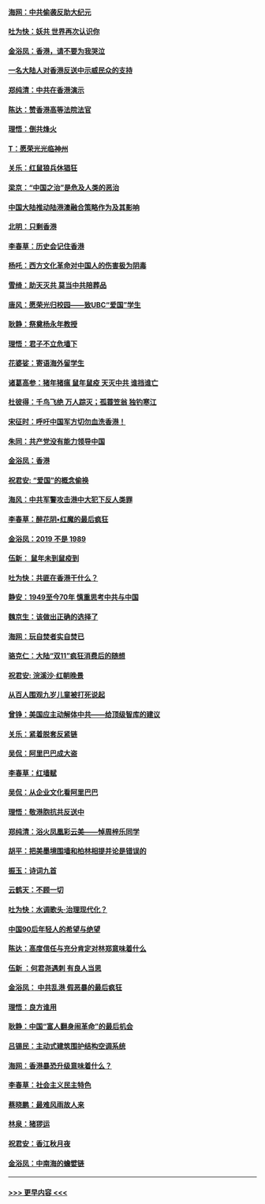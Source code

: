 #### [海网：中共偷袭反助大纪元](../pages/nsc993/n11673515.md?t=11230433) 
#### [吐为快：妖共 世界再次认识你](../pages/nsc993/n11673506.md?t=11230433) 
#### [金浴凤：香港，请不要为我哭泣](../pages/nsc993/n11673248.md?t=11230433) 
#### [一名大陆人对香港反送中示威民众的支持](../pages/nsc993/n11672615.md?t=11230433) 
#### [郑纯清：中共在香港演示](../pages/nsc993/n11670539.md?t=11230433) 
#### [陈达：赞香港高等法院法官](../pages/nsc993/n11669542.md?t=11230433) 
#### [理悟：倒共烽火](../pages/nsc993/n11668844.md?t=11230433) 
#### [T：愿荣光光临神州](../pages/nsc993/n11668421.md?t=11230433) 
#### [关乐：红鼠狼兵休猖狂](../pages/nsc993/n11668378.md?t=11230433) 
#### [梁京：“中国之治”是危及人类的恶治](../pages/nsc993/n11668328.md?t=11230433) 
#### [中国大陆推动陆港澳融合策略作为及其影响](../pages/nsc993/n11668157.md?t=11230433) 
#### [北明：只剩香港](../pages/nsc993/n11668002.md?t=11230433) 
#### [李春草：历史会记住香港](../pages/nsc993/n11667927.md?t=11230433) 
#### [杨吒：西方文化革命对中国人的伤害极为阴毒](../pages/nsc993/n11664521.md?t=11230433) 
#### [雪绮：助天灭共 莫当中共陪葬品](../pages/nsc993/n11662650.md?t=11230433) 
#### [唐风：愿荣光归校园——致UBC“爱国”学生](../pages/nsc993/n11662194.md?t=11230433) 
#### [耿静：祭奠杨永年教授](../pages/nsc993/n11662514.md?t=11230433) 
#### [理悟：君子不立危墙下](../pages/nsc993/n11662172.md?t=11230433) 
#### [花婆娑：寄语海外留学生](../pages/nsc993/n11662121.md?t=11230433) 
#### [诸葛高参：猪年猪瘟 鼠年鼠疫 天灭中共 谁挡谁亡](../pages/nsc993/n11661980.md?t=11230433) 
#### [杜彼得：千鸟飞绝 万人踪灭；孤蓑笠翁 独钓寒江](../pages/nsc993/n11661170.md?t=11230433) 
#### [宋征时：呼吁中国军方切勿血洗香港！](../pages/nsc993/n11415318.md?t=11230433) 
#### [朱同：共产党没有能力领导中国](../pages/nsc993/n11660421.md?t=11230433) 
#### [金浴凤：香港](../pages/nsc993/n11660419.md?t=11230433) 
#### [祝君安: “爱国”的概念偷换](../pages/nsc993/n11659706.md?t=11230433) 
#### [海风：中共军警攻击港中大犯下反人类罪](../pages/nsc993/n11659632.md?t=11230433) 
#### [李春草：醉花阴•红魔的最后疯狂](../pages/nsc993/n11659287.md?t=11230433) 
#### [金浴凤：2019 不是 1989](../pages/nsc993/n11657663.md?t=11230433) 
#### [伍新： 鼠年未到鼠疫到](../pages/nsc993/n11655098.md?t=11230433) 
#### [吐为快：共匪在香港干什么？](../pages/nsc993/n11654891.md?t=11230433) 
#### [静安：1949至今70年 慎重思考中共与中国](../pages/nsc993/n11651244.md?t=11230433) 
#### [魏京生：该做出正确的选择了](../pages/nsc993/n11653084.md?t=11230433) 
#### [海网：玩自焚者实自焚已](../pages/nsc993/n11652423.md?t=11230433) 
#### [骆克仁：大陆“双11”疯狂消费后的随想](../pages/nsc993/n11652305.md?t=11230433) 
#### [祝君安: 浣溪沙·红朝晚景](../pages/nsc993/n11652258.md?t=11230433) 
#### [从百人围观九岁儿童被打死说起](../pages/nsc993/n11651030.md?t=11230433) 
#### [曾铮：美国应主动解体中共——给顶级智库的建议](../pages/nsc993/n11649888.md?t=11230433) 
#### [关乐：紧着脱套反紧链](../pages/nsc993/n11649069.md?t=11230433) 
#### [吴侃：阿里巴巴成大盗](../pages/nsc993/n11645523.md?t=11230433) 
#### [李春草：红墙赋](../pages/nsc993/n11646389.md?t=11230433) 
#### [吴侃：从企业文化看阿里巴巴](../pages/nsc993/n11645476.md?t=11230433) 
#### [理悟：敬港胞抗共反送中](../pages/nsc993/n11645466.md?t=11230433) 
#### [郑纯清：浴火凤凰彩云美——悼周梓乐同学](../pages/nsc993/n11645155.md?t=11230433) 
#### [胡平：把美墨境围墙和柏林相提并论是错误的](../pages/nsc993/n11645134.md?t=11230433) 
#### [振玉：诗词九首](../pages/nsc993/n11644081.md?t=11230433) 
#### [云鹤天：不顾一切](../pages/nsc993/n11643508.md?t=11230433) 
#### [吐为快：水调歌头·治理现代化？](../pages/nsc993/n11643485.md?t=11230433) 
#### [中国90后年轻人的希望与绝望](../pages/nsc993/n11642317.md?t=11230433) 
#### [陈达：高度信任与充分肯定对林郑意味着什么](../pages/nsc993/n11641441.md?t=11230433) 
#### [伍新 ：何君尧遇刺 有良人当思](../pages/nsc993/n11641503.md?t=11230433) 
#### [金浴凤： 中共乱港  假恶暴的最后疯狂](../pages/nsc993/n11641495.md?t=11230433) 
#### [理悟：良方谁用](../pages/nsc993/n11641463.md?t=11230433) 
#### [耿静：中国“富人翻身闹革命”的最后机会](../pages/nsc993/n11640655.md?t=11230433) 
#### [吕锡民：主动式建筑围护结构空调系统](../pages/nsc993/n11640168.md?t=11230433) 
#### [海网：香港暴恐升级意味着什么？](../pages/nsc993/n11635904.md?t=11230433) 
#### [李春草：社会主义民主特色](../pages/nsc993/n11634657.md?t=11230433) 
#### [蔡晓鹏：最难风雨故人来](../pages/nsc993/n11633145.md?t=11230433) 
#### [林泉：猪猡运](../pages/nsc993/n11631469.md?t=11230433) 
#### [祝君安：香江秋月夜](../pages/nsc993/n11631440.md?t=11230433) 
#### [金浴凤：中南海的蟾嬖链](../pages/nsc993/n11631290.md?t=11230433) 

----
#### [ >>> 更早内容 <<< ](../indexes/nsc993-earlier.md)
